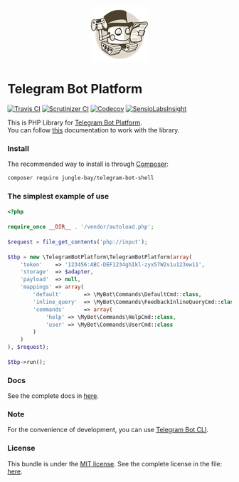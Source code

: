 <p align="center">
    <a href="https://github.com/jungle-bay/telegram-bot-platform">
        <img width="128" height="128" src="logo.png" alt="Telegram Bot Platform Logo">
    </a>
</p>

# Telegram Bot Platform

[![Travis CI](https://img.shields.io/travis/jungle-bay/telegram-bot-platform.svg?style=flat)](https://travis-ci.org/jungle-bay/telegram-bot-platform)
[![Scrutinizer CI](https://img.shields.io/scrutinizer/g/jungle-bay/telegram-bot-platform.svg?style=flat)](https://scrutinizer-ci.com/g/jungle-bay/telegram-bot-platform)
[![Codecov](https://img.shields.io/codecov/c/github/jungle-bay/telegram-bot-platform.svg?style=flat)](https://codecov.io/gh/jungle-bay/telegram-bot-platform)
[![SensioLabsInsight](https://img.shields.io/sensiolabs/i/4b05f9bd-f0ff-4423-8d53-2e5817bbd648.svg?style=flat)](https://insight.sensiolabs.com/projects/4b05f9bd-f0ff-4423-8d53-2e5817bbd648)

This is PHP Library for [Telegram Bot Platform](https://telegram.org/blog/bot-revolution). <br />
You can follow [this](https://github.com/jungle-bay/telegram-bot-platform/blob/master/docs/readme.md) documentation to work with the library.

### Install

The recommended way to install is through [Composer](https://getcomposer.org/doc/00-intro.md#introduction):

```bash
composer require jungle-bay/telegram-bot-shell
```

### The simplest example of use

```php
<?php

require_once __DIR__ . '/vendor/autoload.php';

$request = file_get_contents('php://input');                                // Request body. (JSON-serialized Update object)

$tbp = new \TelegramBotPlatform\TelegramBotPlatform(array(
    'token'    => '123456:ABC-DEF1234ghIkl-zyx57W2v1u123ew11',              // Your token bot.
    'storage'  => $adapter,                                                 // This adapter for Scrapbook library to store user sessions. See the complete adapters: https://github.com/matthiasmullie/scrapbook#adapters
    'payload'  => null,                                                     // This payload will be passed for third parameter to command. (optional)
    'mappings' => array(
        'default'       => \MyBot\Commands\DefaultCmd::class,               // This command will work by default if no command is found or user session. (optional)
        'inline_query'  => \MyBot\Commands\FeedbackInlineQueryCmd::class,   // This command will work with inline queries. (optional)
        'commands'      => array(                                           // This is the list of registered commands for the bot. (optional)
            'help' => \MyBot\Commands\HelpCmd::class,
            'user' => \MyBot\Commands\UserCmd::class
        )
    )
), $request);

$tbp->run();
```

### Docs

See the complete docs in [here](https://github.com/jungle-bay/telegram-bot-platform/blob/master/docs/readme.md).

### Note

For the convenience of development, you can use [Telegram Bot CLI](https://github.com/jungle-bay/telegram-bot-cli).

### License

This bundle is under the [MIT license](http://opensource.org/licenses/MIT). See the complete license in the file: [here](https://github.com/jungle-bay/telegram-bot-platform/blob/master/license.txt).
